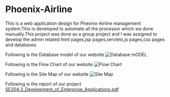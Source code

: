 # Phoenix-Airline

This is a web application design for Pheonix-Airline management system.This is developed to automate all the processor which wa done manually.This project was done as a group project and I was assigned to develop the admin related html pages,jsp pages,servlets,js pages,css pages and databases.

Following is the Database model of our website
![Database mODEL](https://user-images.githubusercontent.com/74374348/148656719-efcdc453-81df-4ca3-a9a5-037aa8d7d62e.jpeg)

Following is the Flow Chart of our website
![Flow Chart](https://user-images.githubusercontent.com/74374348/148656760-4a9b533d-9c6d-480c-b561-ae549e031fa2.jpg)

Following is the Site Map of our website
![Site Map](https://user-images.githubusercontent.com/74374348/148656771-11b98118-c70e-46e6-8626-64fa5ccacbcf.jpg)

Following is the report of our project
[SE204.3_Development_of_Enterprise_Applications.pdf](https://github.com/thuthimarian/Phoenix-Airline/files/7833839/SE204.3_Development_of_Enterprise_Applications.pdf)
